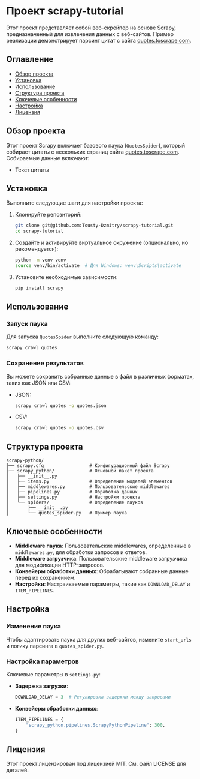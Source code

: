 # Проект scrapy-tutorial

Этот проект представляет собой веб-скрейпер на основе Scrapy, предназначенный для извлечения данных с веб-сайтов. Пример реализации демонстрирует парсинг цитат с сайта [quotes.toscrape.com](http://quotes.toscrape.com).

## Оглавление

- [Обзор проекта](#обзор-проекта)
- [Установка](#установка)
- [Использование](#использование)
- [Структура проекта](#структура-проекта)
- [Ключевые особенности](#ключевые-особенности)
- [Настройка](#настройка)
- [Лицензия](#лицензия)

## Обзор проекта

Этот проект Scrapy включает базового паука (`QuotesSpider`), который собирает цитаты с нескольких страниц сайта [quotes.toscrape.com](http://quotes.toscrape.com). Собираемые данные включают:

- Текст цитаты

## Установка

Выполните следующие шаги для настройки проекта:

1. Клонируйте репозиторий:
   ```bash
   git clone git@github.com:Tousty-Dzmitry/scrapy-tutorial.git
   cd scrapy-tutorial
   ```

2. Создайте и активируйте виртуальное окружение (опционально, но рекомендуется):
   ```bash
   python -m venv venv
   source venv/bin/activate  # Для Windows: venv\Scripts\activate
   ```

3. Установите необходимые зависимости:
   ```bash
   pip install scrapy
   ```

## Использование

### Запуск паука

Для запуска `QuotesSpider` выполните следующую команду:

```bash
scrapy crawl quotes
```

### Сохранение результатов

Вы можете сохранить собранные данные в файл в различных форматах, таких как JSON или CSV:

- JSON:
  ```bash
  scrapy crawl quotes -o quotes.json
  ```

- CSV:
  ```bash
  scrapy crawl quotes -o quotes.csv
  ```

## Структура проекта

```
scrapy-python/
├── scrapy.cfg                 # Конфигурационный файл Scrapy
├── scrapy_python/             # Основной пакет проекта
│   ├── __init__.py
│   ├── items.py               # Определение моделей элементов
│   ├── middlewares.py         # Пользовательские middlewares
│   ├── pipelines.py           # Обработка данных
│   ├── settings.py            # Настройки проекта
│   └── spiders/               # Определение пауков
│       ├── __init__.py
│       └── quotes_spider.py   # Пример паука
```

## Ключевые особенности

- **Middleware паука**: Пользовательские middlewares, определенные в `middlewares.py`, для обработки запросов и ответов.
- **Middleware загрузчика**: Пользовательские middleware загрузчика для модификации HTTP-запросов.
- **Конвейеры обработки данных**: Обрабатывают собранные данные перед их сохранением.
- **Настройки**: Настраиваемые параметры, такие как `DOWNLOAD_DELAY` и `ITEM_PIPELINES`.

## Настройка

### Изменение паука

Чтобы адаптировать паука для других веб-сайтов, измените `start_urls` и логику парсинга в `quotes_spider.py`.

### Настройка параметров

Ключевые параметры в `settings.py`:

- **Задержка загрузки**:
  ```python
  DOWNLOAD_DELAY = 3  # Регулировка задержки между запросами
  ```
- **Конвейеры обработки данных**:
  ```python
  ITEM_PIPELINES = {
      "scrapy_python.pipelines.ScrapyPythonPipeline": 300,
  }
  ```

## Лицензия

Этот проект лицензирован под лицензией MIT. См. файл LICENSE для деталей.